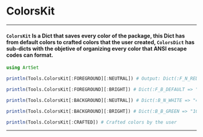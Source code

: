 # ColorsKit

----

#### `ColorsKit` Is a Dict that saves every color of the package, this Dict has from default colors to crafted colors that the user created, `ColorsDict` has sub-dicts with the objetive of organizing every color that ANSI escape codes can format.

```julia
using ArtSet

println(Tools.ColorsKit[:FOREGROUND][:NEUTRAL]) # Output: Dict(:F_N_RED => "31", :F_N_BLUE => "34", :F_N_YELLOW => "33", :F_N_WHITE => "37", :F_N_DEFAULT => "39", :F_N_CYAN => "36", :F_N_BLACK => "30", :F_N_GREEN => "32", :F_N_MAGENTA => "35")

println(Tools.ColorsKit[:FOREGROUND][:BRIGHT]) # Dict(:F_B_DEFAULT => "99", :F_B_BLACK => "90", :F_B_CYAN => "96", :F_B_GREEN => "92", :F_B_WHITE => "97", :F_B_BLUE => "94", :F_B_YELLOW => "93", :F_B_RED => "91", :F_B_MAGENTA => "95")

println(Tools.ColorsKit[:BACKGROUND][:NEUTRAL]) # Dict(:B_N_WHITE => "47", :B_N_BLACK => "40", :B_N_GREEN => "42", :B_N_MAGENTA => "45", :B_N_RED => "41", :B_N_YELLOW => "43", :B_N_CYAN => "46", :B_N_BLUE => "44")

println(Tools.ColorsKit[:BACKGROUND][:BRIGHT]) # Dict(:B_B_GREEN => "102", :B_B_BLACK => "100", :B_B_RED => "101", :B_B_YELLOW => "103", :B_B_MAGENTA => "105", :B_B_WHITE => "107", :B_B_BLUE => "104", :B_B_CYAN => "106")

println(Tools.ColorsKit[:CRAFTED]) # Crafted colors by the user
```
----